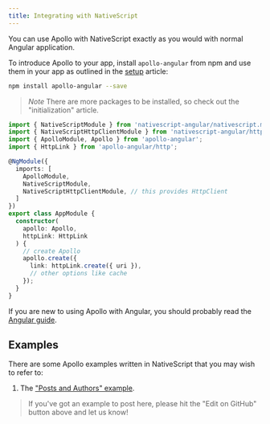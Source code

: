 ```yaml
---
title: Integrating with NativeScript
---
```


You can use Apollo with NativeScript exactly as you would with normal Angular application.

To introduce Apollo to your app, install `apollo-angular` from npm and use them in your app as outlined in the [setup](../get-started.md) article:

```bash
npm install apollo-angular --save
```

> *Note* There are more packages to be installed, so check out the "initialization" article.

```typescript
import { NativeScriptModule } from 'nativescript-angular/nativescript.module';
import { NativeScriptHttpClientModule } from 'nativescript-angular/http-client';
import { ApolloModule, Apollo } from 'apollo-angular';
import { HttpLink } from 'apollo-angular/http';

@NgModule({
  imports: [
    ApolloModule,
    NativeScriptModule,
    NativeScriptHttpClientModule, // this provides HttpClient
  ]
})
export class AppModule {
  constructor(
    apollo: Apollo,
    httpLink: HttpLink
  ) {
    // create Apollo
    apollo.create({
      link: httpLink.create({ uri }),
      // other options like cache
    });
  }
}
```

If you are new to using Apollo with Angular, you should probably read the [Angular guide](/).

## Examples

There are some Apollo examples written in NativeScript that you may wish to refer to:

1. The ["Posts and Authors" example](https://github.com/kamilkisiela/apollo-angular-nativescript).

> If you've got an example to post here, please hit the "Edit on GitHub" button above and let us know!
